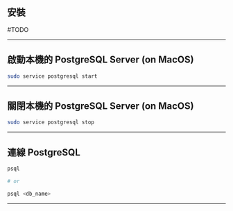 ## 安裝

#TODO 

---

## 啟動本機的 PostgreSQL Server (on MacOS)

```sh
sudo service postgresql start
```

---

## 關閉本機的 PostgreSQL Server (on MacOS)

```sh
sudo service postgresql stop
```

---

## 連線 PostgreSQL

```sh
psql

# or

psql <db_name>
```

---